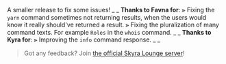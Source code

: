 A smaller release to fix some issues!
_ _
**Thanks to Favna for**:
⫸ Fixing the `yarn` command sometimes not returning results, when the users would know it really should've returned a result.
⫸ Fixing the pluralization of many command texts. For example `Roles` in the `whois` command.
_ _
**Thanks to Kyra for**:
⫸ Improving the `info` command response.
_ _
> Got any feedback? Join [the official Skyra Lounge server](https://join.skyra.pw)!
